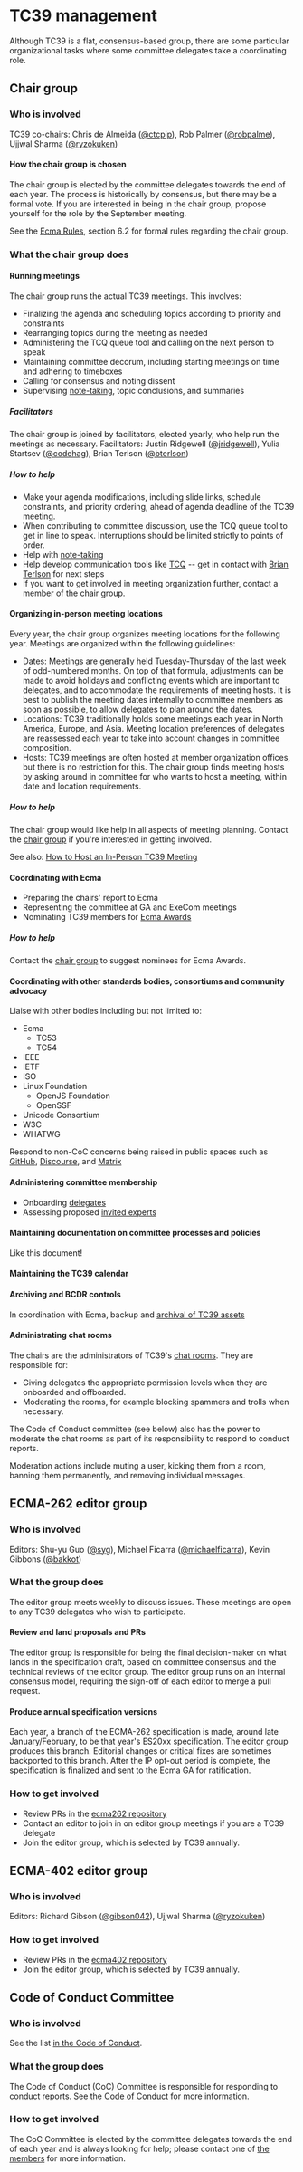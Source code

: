 # TC39 management

Although TC39 is a flat, consensus-based group, there are some particular organizational tasks where some committee delegates take a coordinating role.

## Chair group

### Who is involved

TC39 co-chairs: Chris de Almeida ([@ctcpip](https://github.com/ctcpip)), Rob Palmer ([@robpalme](https://github.com/robpalme)), Ujjwal Sharma ([@ryzokuken](https://github.com/ryzokuken))

#### How the chair group is chosen

The chair group is elected by the committee delegates towards the end of each year. The process is historically by consensus, but there may be a formal vote. If you are interested in being in the chair group, propose yourself for the role by the September meeting.

See the [Ecma Rules](https://www.ecma-international.org/memento/EcmaRules.htm), section 6.2 for formal rules regarding the chair group.

### What the chair group does

#### Running meetings

The chair group runs the actual TC39 meetings. This involves:

- Finalizing the agenda and scheduling topics according to priority and constraints
- Rearranging topics during the meeting as needed
- Administering the TCQ queue tool and calling on the next person to speak
- Maintaining committee decorum, including starting meetings on time and adhering to timeboxes
- Calling for consensus and noting dissent
- Supervising [note-taking](./how-to-take-notes.md), topic conclusions, and summaries

##### Facilitators

The chair group is joined by facilitators, elected yearly, who help run the meetings as necessary. Facilitators: Justin Ridgewell ([@jridgewell](https://github.com/jridgewell)), Yulia Startsev ([@codehag](https://github.com/codehag)), Brian Terlson ([@bterlson](https://github.com/bterlson))

##### How to help

- Make your agenda modifications, including slide links, schedule constraints, and priority ordering, ahead of agenda deadline of the TC39 meeting.
- When contributing to committee discussion, use the TCQ queue tool to get in line to speak. Interruptions should be limited strictly to points of order.
- Help with [note-taking](./how-to-take-notes.md)
- Help develop communication tools like [TCQ](https://github.com/bterlson/tcq) -- get in contact with [Brian Terlson](https://github.com/bterlson) for next steps
- If you want to get involved in meeting organization further, contact a member of the chair group.

#### Organizing in-person meeting locations

Every year, the chair group organizes meeting locations for the following year. Meetings are organized within the following guidelines:

- Dates: Meetings are generally held Tuesday-Thursday of the last week of odd-numbered months. On top of that formula, adjustments can be made to avoid holidays and conflicting events which are important to delegates, and to accommodate the requirements of meeting hosts. It is best to publish the meeting dates internally to committee members as soon as possible, to allow delegates to plan around the dates.
- Locations: TC39 traditionally holds some meetings each year in North America, Europe, and Asia. Meeting location preferences of delegates are reassessed each year to take into account changes in committee composition.
- Hosts: TC39 meetings are often hosted at member organization offices, but there is no restriction for this. The chair group finds meeting hosts by asking around in committee for who wants to host a meeting, within date and location requirements.

##### How to help

The chair group would like help in all aspects of meeting planning. Contact the [chair group](#chair-group) if you're interested in getting involved.

See also: [How to Host an In-Person TC39 Meeting](./host.md)

#### Coordinating with Ecma

- Preparing the chairs' report to Ecma
- Representing the committee at GA and ExeCom meetings
- Nominating TC39 members for [Ecma Awards](https://ecma-international.org/ecma-fellow-awards-and-ecma-recognition-awards)

##### How to help

Contact the [chair group](#chair-group) to suggest nominees for Ecma Awards.

#### Coordinating with other standards bodies, consortiums and community advocacy

Liaise with other bodies including but not limited to:

- Ecma
  - TC53
  - TC54
- IEEE
- IETF
- ISO
- Linux Foundation
  - OpenJS Foundation
  - OpenSSF
- Unicode Consortium
- W3C
- WHATWG

Respond to non-CoC concerns being raised in public spaces such as [GitHub](https://github.com/tc39), [Discourse](https://es.discourse.group/), and [Matrix](./matrix-guide.md)

#### Administering committee membership

- Onboarding [delegates](./join-tc39.md)
- Assessing proposed [invited experts](./invited-expert.md)

#### Maintaining documentation on committee processes and policies

Like this document!

#### Maintaining the TC39 calendar

#### Archiving and BCDR controls

In coordination with Ecma, backup and [archival of TC39 assets](./archival.md)

#### Administrating chat rooms

The chairs are the administrators of TC39's [chat rooms](./matrix-guide.md).
They are responsible for:

- Giving delegates the appropriate permission levels when they are onboarded and offboarded.
- Moderating the rooms, for example blocking spammers and trolls when necessary.

The Code of Conduct committee (see below) also has the power to moderate the chat rooms as part of its responsibility to respond to conduct reports.

Moderation actions include muting a user, kicking them from a room, banning them permanently, and removing individual messages.

## ECMA-262 editor group

### Who is involved

Editors: Shu-yu Guo ([@syg](https://github.com/syg)), Michael Ficarra ([@michaelficarra](https://github.com/michaelficarra)), Kevin Gibbons ([@bakkot](https://github.com/bakkot))

### What the group does

The editor group meets weekly to discuss issues. These meetings are open to any TC39 delegates who wish to participate.

#### Review and land proposals and PRs

The editor group is responsible for being the final decision-maker on what lands in the specification draft, based on committee consensus and the technical reviews of the editor group. The editor group runs on an internal consensus model, requiring the sign-off of each editor to merge a pull request.

#### Produce annual specification versions

Each year, a branch of the ECMA-262 specification is made, around late January/February, to be that year's ES20xx specification. The editor group produces this branch. Editorial changes or critical fixes are sometimes backported to this branch. After the IP opt-out period is complete, the specification is finalized and sent to the Ecma GA for ratification.

### How to get involved

- Review PRs in the [ecma262 repository](https://github.com/tc39/ecma262/pulls)
- Contact an editor to join in on editor group meetings if you are a TC39 delegate
- Join the editor group, which is selected by TC39 annually.

## ECMA-402 editor group

### Who is involved

Editors: Richard Gibson ([@gibson042](https://github.com/gibson042)), Ujjwal Sharma ([@ryzokuken](https://github.com/ryzokuken))

### How to get involved

- Review PRs in the [ecma402 repository](https://github.com/tc39/ecma402/pulls)
- Join the editor group, which is selected by TC39 annually.

## Code of Conduct Committee

### Who is involved

See the list [in the Code of Conduct](https://tc39.es/code-of-conduct/#code-of-conduct-committee).

### What the group does

The Code of Conduct (CoC) Committee is responsible for responding to conduct reports. See the [Code of Conduct](https://tc39.es/code-of-conduct/) for more information.

### How to get involved

The CoC Committee is elected by the committee delegates towards the end of each year and is always looking for help; please contact one of [the members](https://tc39.es/code-of-conduct/#code-of-conduct-committee) for more information.

